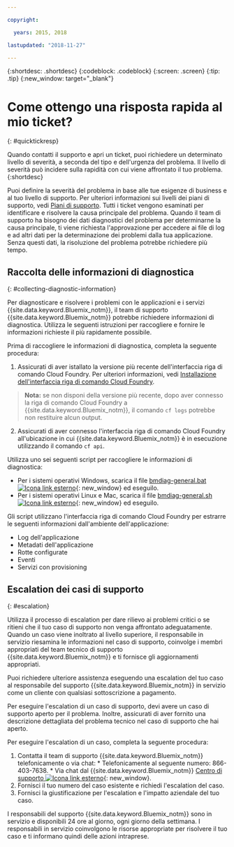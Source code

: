 ```yaml
---

copyright:

  years: 2015, 2018

lastupdated: "2018-11-27"

---
```



{:shortdesc: .shortdesc}
{:codeblock: .codeblock}
{:screen: .screen}
{:tip: .tip}
{:new_window: target="_blank"}


# Come ottengo una risposta rapida al mio ticket?
{: #quicktickresp}

Quando contatti il supporto e apri un ticket, puoi richiedere un determinato livello di severità, a seconda del tipo e dell'urgenza del problema. Il livello di severità può incidere sulla rapidità con cui viene affrontato il tuo problema.
{:shortdesc}

Puoi definire la severità del problema in base alle tue esigenze di business e al tuo livello di supporto. Per ulteriori informazioni sui livelli dei piani di supporto, vedi [Piani di supporto](/docs/get-support/index.html). Tutti i ticket vengono esaminati per identificare e risolvere la causa principale del problema. Quando il team di supporto ha bisogno dei dati diagnostici del problema per determinarne la causa principale, ti viene richiesta l'approvazione per accedere ai file di log e ad altri dati per la determinazione dei problemi dalla tua applicazione. Senza questi dati, la risoluzione del problema potrebbe richiedere più tempo.

## Raccolta delle informazioni di diagnostica
{: #collecting-diagnostic-information}

Per diagnosticare e risolvere i problemi con le applicazioni e i servizi {{site.data.keyword.Bluemix_notm}}, il team di supporto {{site.data.keyword.Bluemix_notm}} potrebbe richiedere informazioni di diagnostica. Utilizza le seguenti istruzioni per raccogliere e fornire le informazioni richieste il più rapidamente possibile.

Prima di raccogliere le informazioni di diagnostica, completa la
seguente procedura:

1. Assicurati di aver istallato la versione più recente dell'interfaccia riga di comando Cloud Foundry. Per ulteriori informazioni, vedi [Installazione dell'interfaccia riga di comando Cloud Foundry](/docs/starters/install_cli.html).
>**Nota:** se non disponi della versione più recente, dopo aver connesso la riga di comando Cloud Foundry a {{site.data.keyword.Bluemix_notm}}, il comando `cf logs` potrebbe non restituire alcun output.
2. Assicurati di aver connesso l'interfaccia riga di comando Cloud Foundry all'ubicazione in cui {{site.data.keyword.Bluemix_notm}} è in esecuzione utilizzando il comando `cf api`.

Utilizza uno sei seguenti script per raccogliere le informazioni di diagnostica:

  * Per i sistemi operativi Windows, scarica il file [bmdiag-general.bat ![Icona link esterno](../icons/launch-glyph.svg "Icona link esterno")](http://bluemix-mustgather.mybluemix.net/mustgather/general/bmdiag-general.bat){: new_window} ed eseguilo.
  * Per i sistemi operativi Linux e Mac, scarica il file [bmdiag-general.sh ![Icona link esterno](../icons/launch-glyph.svg "Icona link esterno")](http://bluemix-mustgather.mybluemix.net/mustgather/general/bmdiag-general.sh){: new_window} ed eseguilo.

Gli script utilizzano l'interfaccia riga di comando Cloud Foundry per estrarre le seguenti informazioni dall'ambiente dell'applicazione:
  * Log dell'applicazione
  * Metadati dell'applicazione
  * Rotte configurate
  * Eventi
  * Servizi con provisioning

## Escalation dei casi di supporto
{: #escalation}

Utilizza il processo di escalation per dare rilievo ai problemi critici o se ritieni che il tuo caso di supporto non venga affrontato adeguatamente. Quando un caso viene inoltrato al livello superiore, il responsabile in servizio riesamina le informazioni nel caso di supporto, coinvolge i membri appropriati del team tecnico di supporto {{site.data.keyword.Bluemix_notm}} e ti fornisce gli aggiornamenti appropriati.

Puoi richiedere ulteriore assistenza eseguendo una escalation del tuo caso al responsabile del supporto {{site.data.keyword.Bluemix_notm}} in servizio come un cliente con qualsiasi sottoscrizione a pagamento. 

Per eseguire l'escalation di un caso di supporto, devi avere un caso di supporto aperto per il problema. Inoltre, assicurati di aver fornito una descrizione dettagliata del problema tecnico nel caso di supporto che hai aperto.

 Per eseguire l'escalation di un caso, completa la seguente procedura:

  1. Contatta il team di supporto {{site.data.keyword.Bluemix_notm}} telefonicamente o via chat:
    * Telefonicamente al seguente numero: 866-403-7638.
    * Via chat dal {{site.data.keyword.Bluemix_notm}} [Centro di supporto ![Icona link esterno](../icons/launch-glyph.svg "Icona link esterno")](https://console.bluemix.net/unifiedsupport/supportcenter){: new_window}.
  2. Fornisci il tuo numero del caso esistente e richiedi l'escalation del caso.
  3. Fornisci la giustificazione per l'escalation e l'impatto aziendale del tuo caso.

I responsabili del supporto {{site.data.keyword.Bluemix_notm}} sono in servizio e disponibili 24 ore al giorno, ogni giorno della settimana. I responsabili in servizio coinvolgono le risorse appropriate per risolvere il tuo caso e ti informano quindi delle azioni intraprese.
